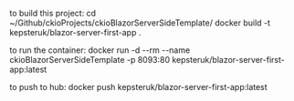 to build this project:
cd ~/Github/ckioProjects/ckioBlazorServerSideTemplate/
docker build -t kepsteruk/blazor-server-first-app .

to run the container:
docker run -d --rm --name ckioBlazorServerSideTemplate -p 8093:80 kepsteruk/blazor-server-first-app:latest

to push to hub:
docker push kepsteruk/blazor-server-first-app:latest